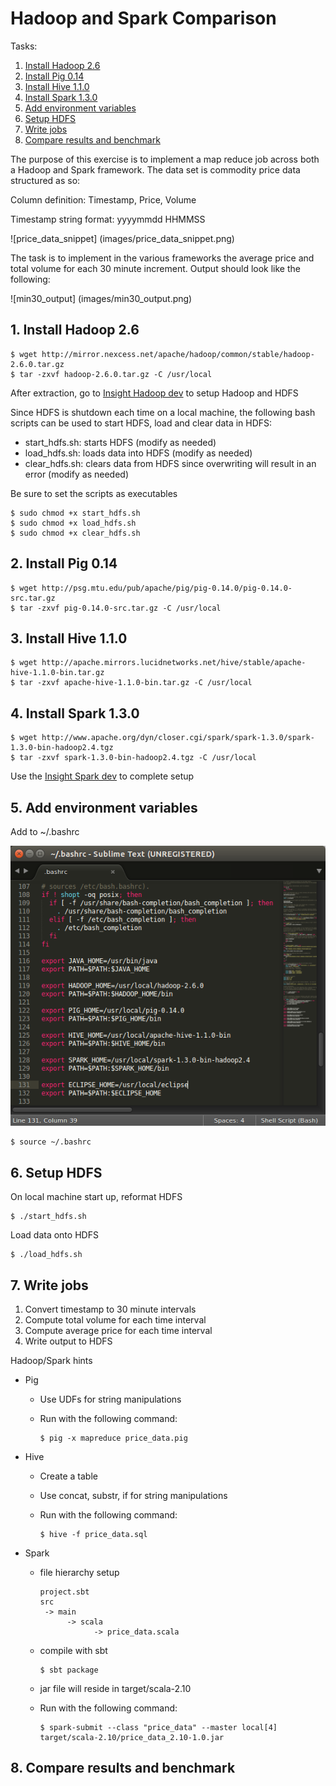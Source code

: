 # Hadoop and Spark Comparison

Tasks:

1. [Install Hadoop 2.6](README.md#1-install-hadoop-26)
2. [Install Pig 0.14](README.md#2-install-pig-014)
3. [Install Hive 1.1.0](README.md#3-install-hive-110)
4. [Install Spark 1.3.0](README.md#4-install-spark-130)
5. [Add environment variables](README.md#5-add-environment-variables)
6. [Setup HDFS](README.md#6-setup-hdfs)
7. [Write jobs](README.md#7-write-jobs)
8. [Compare results and benchmark](README.md#8-compare-results-and-benchmark)

The purpose of this exercise is to implement a map reduce job across both a Hadoop and Spark framework. The data set is commodity price data structured as so:

Column definition: Timestamp, Price, Volume

Timestamp string format: yyyymmdd HHMMSS

![price_data_snippet] (images/price_data_snippet.png)

The task is to implement in the various frameworks the average price and total volume for each 30 minute increment. Output should look like the following:

![min30_output] (images/min30_output.png)

## 1. Install Hadoop 2.6
    
    $ wget http://mirror.nexcess.net/apache/hadoop/common/stable/hadoop-2.6.0.tar.gz
    $ tar -zxvf hadoop-2.6.0.tar.gz -C /usr/local
    
After extraction, go to [Insight Hadoop dev](https://sites.google.com/a/insightdatascience.com/dataengineering/devsetups/hadoop) to setup Hadoop and HDFS

Since HDFS is shutdown each time on a local machine, the following bash scripts can be used to start HDFS, load and clear data in HDFS:

- start_hdfs.sh: starts HDFS (modify as needed)
- load_hdfs.sh: loads data into HDFS (modify as needed)
- clear_hdfs.sh: clears data from HDFS since overwriting will result in an error (modify as needed)

Be sure to set the scripts as executables

    $ sudo chmod +x start_hdfs.sh
    $ sudo chmod +x load_hdfs.sh
    $ sudo chmod +x clear_hdfs.sh

## 2. Install Pig 0.14

    $ wget http://psg.mtu.edu/pub/apache/pig/pig-0.14.0/pig-0.14.0-src.tar.gz 
    $ tar -zxvf pig-0.14.0-src.tar.gz -C /usr/local

## 3. Install Hive 1.1.0

    $ wget http://apache.mirrors.lucidnetworks.net/hive/stable/apache-hive-1.1.0-bin.tar.gz
    $ tar -zxvf apache-hive-1.1.0-bin.tar.gz -C /usr/local

## 4. Install Spark 1.3.0

    $ wget http://www.apache.org/dyn/closer.cgi/spark/spark-1.3.0/spark-1.3.0-bin-hadoop2.4.tgz
    $ tar -zxvf spark-1.3.0-bin-hadoop2.4.tgz -C /usr/local

Use the [Insight Spark dev](https://sites.google.com/a/insightdatascience.com/dataengineering/devsetups/spark-dev) to complete setup

## 5. Add environment variables
Add to ~/.bashrc

![bashrc](images/bashrc.png)

    $ source ~/.bashrc

## 6. Setup HDFS

On local machine start up, reformat HDFS

    $ ./start_hdfs.sh
    
Load data onto HDFS

    $ ./load_hdfs.sh
    
## 7. Write jobs
1. Convert timestamp to 30 minute intervals
2. Compute total volume for each time interval
3. Compute average price for each time interval
4. Write output to HDFS

Hadoop/Spark hints
- Pig
  - Use UDFs for string manipulations
  - Run with the following command:
    
    ```
    $ pig -x mapreduce price_data.pig
    ```


- Hive
  - Create a table
  - Use concat, substr, if for string manipulations
  - Run with the following command:
    
    ```
    $ hive -f price_data.sql
    ```


- Spark
  - file hierarchy setup
    
    ```
    project.sbt
    src
     -> main
          -> scala
                -> price_data.scala
    ```
  
  - compile with sbt
    
    ```
    $ sbt package
    ```

  - jar file will reside in target/scala-2.10
  - Run with the following command:
    
    ```
    $ spark-submit --class "price_data" --master local[4] target/scala-2.10/price_data_2.10-1.0.jar
    ```


## 8. Compare results and benchmark
